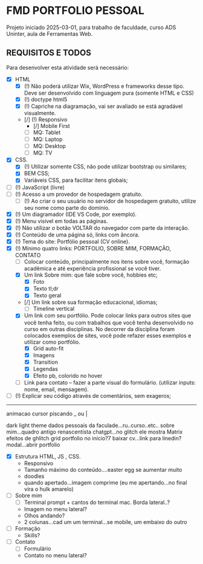 # FMD PORTFOLIO PESSOAL

Projeto iniciado 2025-03-01, para trabalho de faculdade, curso ADS Uninter, aula de Ferramentas Web.

## REQUISITOS E TODOS

Para desenvolver esta atividade será necessário:

- [x] HTML
  - [x] (!) Não poderá utilizar Wix, WordPress e frameworks desse tipo. Deve ser
        desenvolvido com linguagem pura (somente HTML e CSS)
  - [x] (!) doctype html5
  - [x] (!) Capriche na diagramação, vai ser avaliado se está agradável visualmente.
  - [/] (!) Responsivo
    - [/] Mobile First
    - [ ] MQ: Tablet
    - [ ] MQ: Laptop
    - [ ] MQ: Desktop
    - [ ] MQ: TV
- [x] CSS.
  - [x] (!) Utilizar somente CSS, não pode utilizar bootstrap ou similares;
  - [x] BEM CSS;
  - [x] Variáveis CSS, para facilitar itens globais;
- [ ] (!) JavaScript (livre)
- [ ] (!) Acesso a um provedor de hospedagem gratuito.
  - [ ] (!) Ao criar o seu usuário no servidor de hospedagem gratuito, utilize seu nome como parte do domínio.
- [x] (!) Um diagramador (IDE VS Code, por exemplo).
- [x] (!) Menu visível em todas as páginas.
- [x] (!) Não utilizar o botão VOLTAR do navegador com parte da interação.
- [x] (!) Conteúdo de uma página só, links com âncora.
- [x] (!) Tema do site: Portfólio pessoal (CV online).
- [x] (!) Mínimo quatro links: PORTFOLIO, SOBRE MIM, FORMAÇÃO, CONTATO
  - [ ] Colocar conteúdo, principalmente nos itens sobre você, formação acadêmica e até experiência profissional se você tiver.
  - [x] Um link Sobre mim: que fale sobre você, hobbies etc;
    - [x] Foto
    - [x] Texto tl;dr
    - [x] Texto geral
  - [/] Um link sobre sua formação educacional, idiomas;
    - [ ] Timeline vertical
  - [x] Um link com seu portfólio. Pode colocar links para outros sites que você tenha feito, ou com trabalhos que você tenha desenvolvido no curso em outras disciplinas. No decorrer da disciplina foram colocados exemplos de sites, você pode refazer esses exemplos e utilizar como portfólio.
    - [x] Grid auto-fit
    - [x] Imagens
    - [x] Transition
    - [x] Legendas
    - [x] Efeito pb, colorido no hover
  - [ ] Link para contato – fazer a parte visual do formulário. (utilizar inputs: nome, email, mensagem).
- [ ] (!) Explicar seu código através de comentários, sem exageros;

---

animacao cursor piscando \_ ou |

dark light theme
dados pessoais da faculade...ru..curso..etc..
sobre mim...quadro antigo renascentista chatgpt...no glitch ele mostra Matrix
efeitos de ghlitch
grid portfolio no inicio?7
baixar cv...link para linedin?
modal...abrir portfolio

- [x] Estrutura HTML, JS , CSS.
  - Responsivo
  - Tamanho máximo do conteúdo....easter egg se aumentar muito
  - doodles
  - quando apertado...imagem comprime (eu me apertando...no final vira o hulk amarelo)
- [ ] Sobre mim
  - [ ] Terminal prompt + cantos do terminal mac. Borda lateral..?
  - Imagem no menu lateral?
  - Olhos andando?
  - 2 colunas...cad um um terminal...se mobile, um embaixo do outro
- [ ] Formação
  - Skills?
- [ ] Contato
  - [ ] Formulário
  - Contato no menu lateral?
